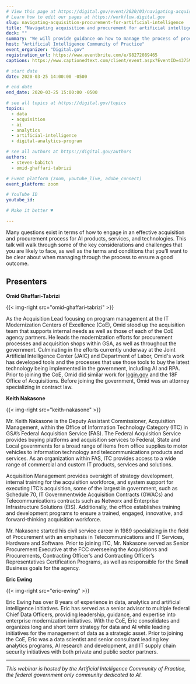 ```yaml
---
# View this page at https://digital.gov/event/2020/03/navigating-acquisition-procurement-for-artificial-intelligence
# Learn how to edit our pages at https://workflow.digital.gov
slug: navigating-acquisition-procurement-for-artificial-intelligence
title: "Navigating acquisition and procurement for artificial intelligence and advanced data analytics"
deck: ""
summary: "We will provide guidance on how to manage the process of procuring AI products, services, and technologies, including considerations, pitfalls, and lessons learned."
host: "Artificial Intelligence Community of Practice"
event_organizer: "Digital.gov"
registration_url: https://www.eventbrite.com/e/98272089465
captions: https://www.captionedtext.com/client/event.aspx?EventID=4375987&CustomerID=321

# start date
date: 2020-03-25 14:00:00 -0500

# end date
end_date: 2020-03-25 15:00:00 -0500

# see all topics at https://digital.gov/topics
topics: 
  - data
  - acquisition
  - ai
  - analytics
  - artificial-intelligence
  - digital-analytics-program

# see all authors at https://digital.gov/authors
authors: 
  - steven-babitch
  - omid-ghaffari-tabrizi

# Event platform (zoom, youtube_live, adobe_connect)
event_platform: zoom

# YouTube ID
youtube_id: 

# Make it better ♥

---
```


Many questions exist in terms of how to engage in an effective acquisition and procurement process for AI products, services, and technologies. This talk will walk through some of the key considerations and challenges that you are likely to face, as well as the terms and conditions that you’ll want to be clear about when managing through the process to ensure a good outcome.

## Presenters

**Omid Ghaffari-Tabrizi** 

{{< img-right src="omid-ghaffari-tabrizi" >}}

As the Acquisition Lead focusing on program management at the IT Modernization Centers of Excellence (CoE), Omid stood up the acquisition team that supports internal needs as well as those of each of the CoE agency partners. He leads the modernization efforts for procurement processes and acquisition shops within GSA, as well as throughout the government. Culminating in the efforts currently underway at the Joint Artificial Intelligence Center (JAIC) and Department of Labor, Omid's work has developed tools and the processes that use those tools to buy the latest technology being implemented in the government, including AI and RPA. Prior to joining the CoE, Omid did similar work for [login.gov](http://login.gov/) and the 18F Office of Acquisitions. Before joining the government, Omid was an attorney specializing in contract law.

**Keith Nakasone** 

{{< img-right src="keith-nakasone" >}}

Mr. Keith Nakasone is the Deputy Assistant Commissioner, Acquisition Management, within the Office of Information Technology Category (ITC) in GSA’s Federal Acquisition Service (FAS). The Federal Acquisition Service provides buying platforms and acquisition services to Federal, State and Local governments for a broad range of items from office supplies to motor vehicles to information technology and telecommunications products and services. As an organization within FAS, ITC provides access to a wide range of commercial and custom IT products, services and solutions.

Acquisition Management provides oversight of strategy development, internal training for the acquisition workforce, and system support for executing ITC’s acquisition, some of the largest in government, such as Schedule 70, IT Governmentwide Acquisition Contracts (GWACs) and Telecommunications contracts such as Networx and Enterprise Infrastructure Solutions (EIS). Additionally, the office establishes training and development programs to ensure a trained, engaged, innovative, and forward-thinking acquisition workforce.

Mr. Nakasone started his civil service career in 1989 specializing in the field of Procurement with an emphasis in Telecommunications and IT Services, Hardware and Software. Prior to joining ITC, Mr. Nakasone served as Senior Procurement Executive at the FCC overseeing the Acquisitions and Procurements, Contracting Officer’s and Contracting Officer’s Representatives Certification Programs, as well as responsible for the Small Business goals for the agency.

**Eric Ewing**

{{< img-right src="eric-ewing" >}}

Eric Ewing has over 8 years of experience in data, analytics and artificial intelligence initiatives. Eric has served as a senior advisor to multiple federal Chief Data Officers, providing leadership, guidance, and expertise into enterprise modernization initiatives. With the CoE, Eric consolidates and organizes long and short term strategy for data and AI while leading initiatives for the management of data as a strategic asset. Prior to joining the CoE, Eric was a data scientist and senior consultant leading key analytics programs, AI research and development, and IT supply chain security initiatives with both private and public sector partners.

---

*This webinar is hosted by the Artificial Intelligence Community of Practice, the federal government only community dedicated to AI.*
